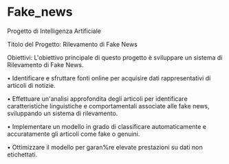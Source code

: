 # Fake_news

Progetto di Intelligenza Artificiale

Titolo del Progetto: Rilevamento di Fake News

Obiettivi:
L'obiettivo principale di questo progetto è sviluppare un sistema di Rilevamento di Fake News.

• Identificare e sfruttare fonti online per acquisire dati rappresentativi di articoli di notizie.

• Effettuare un'analisi approfondita degli articoli per identificare caratteristiche linguistiche e
comportamentali associate alle fake news, sviluppando un sistema di rilevamento.

• Implementare un modello in grado di classificare automaticamente e accuratamente gli articoli come
fake o genuini.

• Ottimizzare il modello per garan%re elevate prestazioni su dati non etichettati.
